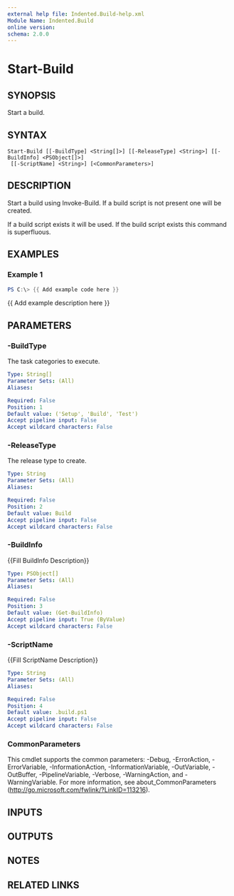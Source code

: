 ```yaml
---
external help file: Indented.Build-help.xml
Module Name: Indented.Build
online version:
schema: 2.0.0
---
```


# Start-Build

## SYNOPSIS
Start a build.

## SYNTAX

```
Start-Build [[-BuildType] <String[]>] [[-ReleaseType] <String>] [[-BuildInfo] <PSObject[]>]
 [[-ScriptName] <String>] [<CommonParameters>]
```

## DESCRIPTION
Start a build using Invoke-Build.
If a build script is not present one will be created.

If a build script exists it will be used.
If the build script exists this command is superfluous.

## EXAMPLES

### Example 1
```powershell
PS C:\> {{ Add example code here }}
```

{{ Add example description here }}

## PARAMETERS

### -BuildType
The task categories to execute.

```yaml
Type: String[]
Parameter Sets: (All)
Aliases:

Required: False
Position: 1
Default value: ('Setup', 'Build', 'Test')
Accept pipeline input: False
Accept wildcard characters: False
```

### -ReleaseType
The release type to create.

```yaml
Type: String
Parameter Sets: (All)
Aliases:

Required: False
Position: 2
Default value: Build
Accept pipeline input: False
Accept wildcard characters: False
```

### -BuildInfo
{{Fill BuildInfo Description}}

```yaml
Type: PSObject[]
Parameter Sets: (All)
Aliases:

Required: False
Position: 3
Default value: (Get-BuildInfo)
Accept pipeline input: True (ByValue)
Accept wildcard characters: False
```

### -ScriptName
{{Fill ScriptName Description}}

```yaml
Type: String
Parameter Sets: (All)
Aliases:

Required: False
Position: 4
Default value: .build.ps1
Accept pipeline input: False
Accept wildcard characters: False
```

### CommonParameters
This cmdlet supports the common parameters: -Debug, -ErrorAction, -ErrorVariable, -InformationAction, -InformationVariable, -OutVariable, -OutBuffer, -PipelineVariable, -Verbose, -WarningAction, and -WarningVariable.
For more information, see about_CommonParameters (http://go.microsoft.com/fwlink/?LinkID=113216).

## INPUTS

## OUTPUTS

## NOTES

## RELATED LINKS
